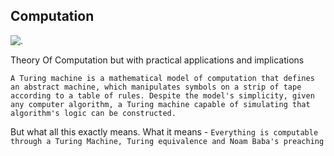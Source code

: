 ## Computation
![.](https://upload.wikimedia.org/wikipedia/commons/thumb/a/ad/Model_of_a_Turing_machine.jpg/440px-Model_of_a_Turing_machine.jpg)

Theory Of Computation but with practical applications and implications

`A Turing machine is a mathematical model of computation that defines an abstract machine, which manipulates symbols on a strip of tape according to a table of rules. Despite the model's simplicity, given any computer algorithm, a Turing machine capable of simulating that algorithm's logic can be constructed.` 

But what all this exactly means. What it means - `Everything is computable through a Turing Machine, Turing equivalence and Noam Baba's preaching`

